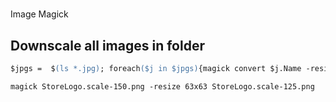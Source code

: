 #
Image Magick


## Downscale all images in folder

```ps
$jpgs =  $(ls *.jpg); foreach($j in $jpgs){magick convert $j.Name -resize 512x512 $j.Name}
```
`magick StoreLogo.scale-150.png -resize 63x63 StoreLogo.scale-125.png`	
